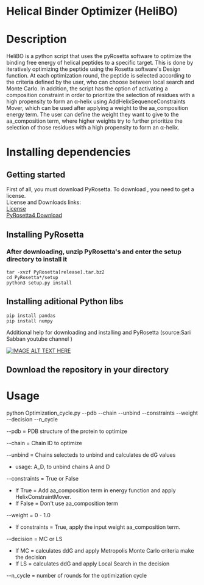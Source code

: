 # Helical Binder Optimizer (HeliBO)
# Description
HeliBO is a python script that uses the pyRosetta software to optimize the binding free energy of helical peptides to a specific target. This is done by iteratively optimizing the peptide using the Rosetta software's Design function. At each optimization round, the peptide is selected according to the criteria defined by the user, who can choose between local search and Monte Carlo. In addition, the script has the option of activating a composition constraint in order to prioritize the selection of residues with a high propensity to form an α-helix using AddHelixSequenceConstraints Mover, which can be used after applying a weight to the aa_composition energy term. The user can define the weight they want to give to the aa_composition term, where higher weights try to further prioritize the selection of those residues with a high propensity to form an α-helix.




# Installing dependencies

## Getting started

First of all, you must download PyRosetta. To download , you need to get a license.
<br />
License and Downloads links:
<br />
[License](https://www.rosettacommons.org/software/license-and-download)
<br />
[PyRosetta4 Download](https://graylab.jhu.edu/download/PyRosetta4/archive/release/)



## Installing PyRosetta
### After downloading, unzip PyRosetta's and enter the setup directory to install it
```
tar -xvzf PyRosetta[release].tar.bz2
cd PyRosetta*/setup
python3 setup.py install
```
## Installing aditional Python libs
```
pip install pandas
pip install numpy
```

Additional help for downloading and installing and PyRosetta (source:Sari Sabban youtube channel )

[![IMAGE ALT TEXT HERE](https://img.youtube.com/vi/UEaFmUMEL9c/0.jpg)](https://www.youtube.com/watch?v=UEaFmUMEL9c)


## Download the repository in your directory



# Usage

python Optimization_cycle.py --pdb  --chain  --unbind  --constraints  --weight  --decision  --n_cycle 

--pdb = PDB structure of the protein to optimize

--chain = Chain ID to optimize

--unbind = Chains selecteds to unbind and calculates de dG values
  - usage: A_D, to unbind chains A and D 

--constraints = True or False
  - If True = Add aa_composition term in energy function and apply HelixConstraintMover.
  - If False = Don't use aa_composition term
  
--weight = 0 - 1.0
  - If constraints = True, apply the input weight aa_composition term.

--decision = MC or LS
  - If MC = calculates ddG and apply Metropolis Monte Carlo criteria make the decision
  - If LS = calculates ddG and apply Local Search in the decision

--n_cycle = number of rounds for the optimization cycle
